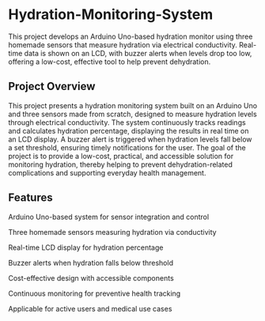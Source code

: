 # Hydration-Monitoring-System
This project develops an Arduino Uno-based hydration monitor using three homemade sensors that measure hydration via electrical conductivity. Real-time data is shown on an LCD, with buzzer alerts when levels drop too low, offering a low-cost, effective tool to help prevent dehydration.
## Project Overview 
This project presents a hydration monitoring system built on an Arduino Uno and three sensors made from scratch, designed to measure hydration levels through electrical conductivity. 
The system continuously tracks readings and calculates hydration percentage, displaying the results in real time on an LCD display. 
A buzzer alert is triggered when hydration levels fall below a set threshold, ensuring timely notifications for the user. 
The goal of the project is to provide a low-cost, practical, and accessible solution for monitoring hydration, thereby helping to prevent dehydration-related complications and supporting everyday health management.

## Features
Arduino Uno-based system for sensor integration and control

Three homemade sensors measuring hydration via conductivity

Real-time LCD display for hydration percentage

Buzzer alerts when hydration falls below threshold

Cost-effective design with accessible components

Continuous monitoring for preventive health tracking

Applicable for active users and medical use cases

